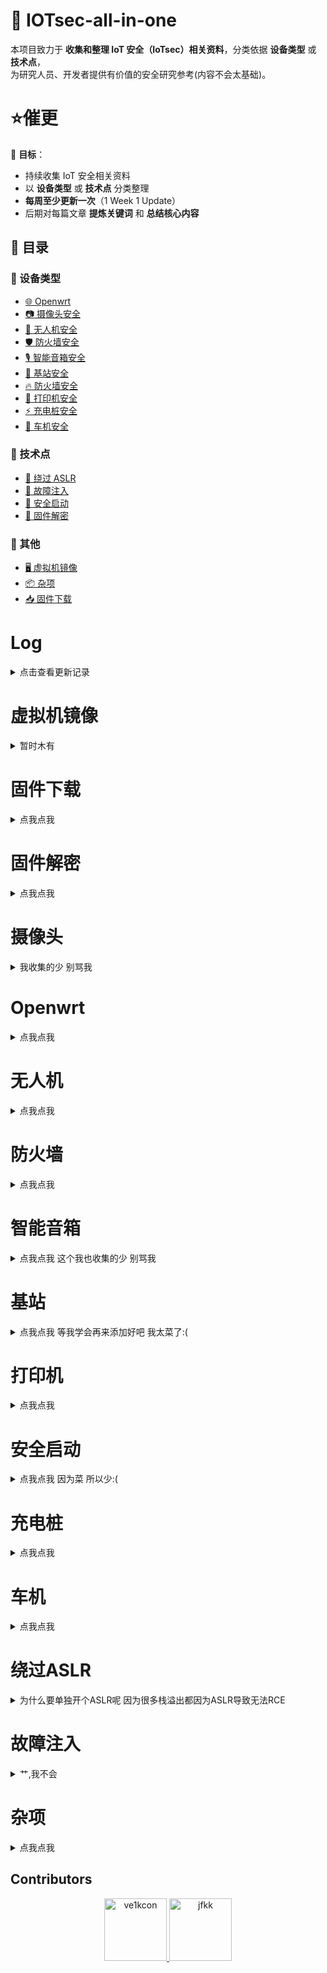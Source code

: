 # 📡 IOTsec-all-in-one


本项目致力于 **收集和整理 IoT 安全（IoTsec）相关资料**，分类依据 **设备类型** 或 **技术点**，  
为研究人员、开发者提供有价值的安全研究参考(内容不会太基础)。

# ⭐️催更


📌 **目标**：
- 持续收集 IoT 安全相关资料
- 以 **设备类型** 或 **技术点** 分类整理
- **每周至少更新一次**（1 Week 1 Update）
- 后期对每篇文章 **提炼关键词** 和 **总结核心内容**



## 📂 目录

### 🔹 设备类型 
- [🌐 Openwrt](#openwrt)
- [📷 摄像头安全](#摄像头)
- [🚁 无人机安全](#无人机)
- [🛡️ 防火墙安全](#防火墙)
- [🎙️ 智能音箱安全](#智能音箱)
- [📡 基站安全](#基站)
- [🔥 防火墙安全](#防火墙)
- [📠 打印机安全](#打印机)
- [⚡ 充电桩安全](#充电桩)
- [🚗 车机安全](#车机)

### 🔹 技术点
- [🚀 绕过 ASLR](#ASLR)
- [💉 故障注入](#故障注入)
- [🔑 安全启动](#安全启动)
- [📜 固件解密](#固件解密)
  
### 🔹 其他
- [🖥️ 虚拟机镜像](#虚拟机镜像)
- [📦 杂项](#杂项)
- [📥 固件下载](#固件下载)

# Log

<details>
<summary>点击查看更新记录</summary>

<details>
<summary>3/2/2025</summary>

>修改了原仓库名 
增加了固件解密
摄像头
Openwrt
无人机
防火墙
智能音箱
基站
打印机
安全启动
车机
绕过ASLR板块 

>后续会增加ROP
太空安全
无线电安全
故障注入
RTOS
FUZZ
CTF
QiLing板块
......

对于路由器我是真的不想写了 挺多的:(

</details>

<details>
<summary>3/9/2025</summary>

>更新

新增四篇摄像头相关文章、两篇无人机漏洞挖掘、一篇Luci系统漏洞挖掘 以及新添加了Contributors板块
哎我去怎么这周那么少 我是不是有些文章看了忘收藏了:(

</details>

</details>

# 虚拟机镜像

<details>

<summary>暂时木有</summary>

考虑是否制作中,有点费时间(

</details>

# 固件下载

<details>

<summary>点我点我</summary>

- 🛠️ [TENDA 固件下载](https://www.tenda.com.cn/download/default.html)  
- 🛠️ [迅捷固件下载](https://service.fastcom.com.cn/download-list.html#0)  
- 🛠️ [TP-LINK 固件下载（国内）](https://resource.tp-link.com.cn/?&productorlist=1&filterClass=[4])  
- 🛠️ [TP-LINK 固件下载（国外）](https://www.tp-link.com/us/support/download/)  
- 🛠️ [水星固件下载](https://service.mercurycom.com.cn/download-list.html)  
- 🛠️ [艾泰固件下载](https://www.utt.com.cn/downloadcenter.php)  
- 🛠️ [锐捷固件下载](https://www.ruijie.com.cn/fw/rj-first-2321/)  
- 🛠️ [DLINK 固件下载](https://support.dlink.com/resource/products/)  
- 🛠️ [NETGEAR 固件下载](http://support.netgear.cn/download.asp)  
- 🛠️ [SOFTPEDIA 驱动下载](https://drivers.softpedia.com/)  
- 🛠️ [DrayTek 固件下载](https://www.draytek.com/support/resources/routers#version)  
- 🛠️ [iptime 固件下载](https://iptime.com/iptime/?page_id=126)  
- 🛠️ [ubiquiti 固件下载](https://ui.com.cn/download/releases/firmware)  
- 🛠️ [grandstream 固件下载](https://www.grandstream.com/support/firmware)  
- 🛠️ [peplink 固件下载](https://www.peplink.com/support/downloads/)  
- 🛠️ [avm 固件下载](https://www.anthemav.com/support/latest-software.php)  
- 🛠️ [axis 固件下载](https://www.axis.com/support/device-software)
- 🛠️ [海康威视固件下载](https://www.hiksemitech.com/en/hiksemi/support/download.html)

</details>


# 固件解密


<details>
<summary>点我点我</summary>

- 🛠️ [DrayTek 固件解密分析](https://www.hexacon.fr/slides/hexacon_draytek_2022_final.pdf)  
- 🛠️ [D-Link 固件漏洞分析](https://bbs.kanxue.com/thread-281043.htm)  
- 🛠️ [D-Link 固件漏洞研究](https://wzt.ac.cn/2019/09/18/D-Link_BUG/)  
- 🛠️ [D-Link 固件解密脚本](https://github.com/0xricksanchez/dlink-decrypt)  
- 🛠️ [SonicOS 固件解密分析（2024）](https://wzt.ac.cn/2024/09/05/sonicwall_dec2/)  
- 🛠️ [SonicOS 固件解密分析（2022）](https://wzt.ac.cn/2022/02/08/sonicwall_dec1/)  
- 🛠️ [Linksys 固件漏洞分析](https://www.anquanke.com/post/id/246659)  
- 🛠️ [D-Link DIR3060 固件解密分析（Part 1）](https://0x00sec.org/t/breaking-the-d-link-dir3060-firmware-encryption-static-analysis-of-the-decryption-routine-part-2-1/22099)  
- 🛠️ [D-Link DIR3060 固件解密分析（Part 2）](https://0x00sec.org/t/breaking-the-d-link-dir3060-firmware-encryption-static-analysis-of-the-decryption-routine-part-2-2/22260)  
- 🛠️ [Lexmark 固件漏洞分析](https://haxx.in/posts/wtm-wtf/)  
- 🛠️ [TP-Link C210 固件安全启动分析](https://watchfulip.github.io/28-12-24/tp-link_c210_v2.html)  
- 🛠️ [乐鑫芯片 Flash 加密破解](https://courk.cc/breaking-flash-encryption-of-espressif-parts#breaking-flash-encryption-of-espressif-parts)

</details>

# 摄像头

<details>

<summary>我收集的少 别骂我</summary>

- 🔗 [TPLink-Tapo CVE-2021-4045](https://github.com/hacefresko/CVE-2021-4045)
- 🔍 [TPLink-Tapo 漏洞分析](https://pwner.gg/blog/2024-01-05-tp-link-tapo-c100)
- 🌐 [TPLink-Tapo C2000](https://drmnsamoliu.github.io/index.html)
- 🔥 [TPLink-Tapo C2000](https://www.hacefresko.com/posts/tp-link-tapo-c200-unauthenticated-rce)

- 📌 [TPLink-Tapo C310](https://sizeof.cat/post/tp-link-tapo-c310-camera/)
</details>

# Openwrt

<details>
<summary>点我点我</summary>

- 🛠️ [Ruijie 漏洞分析](https://bbs.kanxue.com/thread-277386.htm)  

- 📄 [小米路由器 Root 技术研究](https://blog.thalium.re/posts/rooting-xiaomi-wifi-routers/)
- 🛠️ [浅析LuCI系统的漏洞挖掘技术](https://mp.weixin.qq.com/s/kBOfQhNHZCFNNzu_euLIgA)

</details>

# 无人机

<details>
<summary>点我点我</summary>

- 📄 [无人机安全简介](https://payatu.com/blog/flying-securely-an-introduction-to-drone-security/)  
- 🧩 [DJI Mavic 3 固件研究（Part 1）](https://www.nozominetworks.com/blog/dji-mavic-3-drone-research-part-1-firmware-analysis)  
- 🔍 [DJI Mavic 3 固件研究（Part 2）](https://www.nozominetworks.com/blog/dji-mavic-3-drone-research-part-2-vulnerability-analysis)  
- ⚠️ [DJI RM500 遥控器提权漏洞](https://icanhack.nl/blog/dji-rm500-privilege-escalation/)  
- 📊 [针对 DJI 无人机的安全研究（NDSS 2023）](https://www.ndss-symposium.org/wp-content/uploads/2023/02/ndss2023_f217_paper.pdf)  
- 🎯 [无人机常见攻击方式](https://www.anquanke.com/post/id/82761)
- 🔧 [DroneSploit 渗透测试框架](https://github.com/dhondta/dronesploit)  
- 📡 [通过 Wireshark 解析无人机数据包](https://hackernoon.com/lang/zh/%E5%A6%82%E4%BD%95%E4%BD%BF%E7%94%A8%E6%95%B0%E6%8D%AE%E5%8C%85%E8%A7%A3%E5%89%96%E4%BD%BF%E7%94%A8-wireshark-%E5%AF%B9%E6%97%A0%E4%BA%BA%E6%9C%BA%E8%BF%9B%E8%A1%8C%E9%80%86%E5%90%91%E5%B7%A5%E7%A8%8B)
- 📈 [绿盟 2023 无人机安全报告](https://book.yunzhan365.com/tkgd/ghoo/mobile/index.html)  
- 📉 [绿盟 2024 无人机安全报告](https://book.yunzhan365.com/tkgd/gmpv/mobile/index.html)
- 🚁 [某无人机APP逆向分析](https://v5le0n9.github.io/posts/ac4cb042.html)
- 🔍 [某无人机漏洞挖掘](https://v5le0n9.github.io/posts/8a5081f6.html)
</details>

# 防火墙
<details>
<summary>点我点我</summary>

- ⚠️ [FortiOS 关键漏洞分析（2025）](https://www.akamai.com/blog/security-research/2025-february-fortinet-critical-vulnerabilities)  
- 🎯 [Ivanti CVE-2025-0282 RCE 利用分析](https://labs.watchtowr.com/exploitation-walkthrough-and-techniques-ivanti-connect-secure-rce-cve-2025-0282/)
- 🧩 [PAN-OS 完整攻击链分析](https://www.horizon3.ai/attack-research/disclosures/palo-alto-expedition-from-n-day-to-full-compromise/)  
- 🔓 [Palo Alto路径混淆认证绕过漏洞](https://slcyber.io/blog/nginx-apache-path-confusion-to-auth-bypass-in-pan-os/)  
- 📱 [Palo Alto 分析报告](https://mp.weixin.qq.com/s?__biz=MjM5NTc2MDYxMw==&mid=2458589341&idx=1&sn=c57db95a9d3d5f4d3d5993b9e4d2398e&chksm=b058fa0e9bed1058d3630a5e1eb6e07af731a0dd15a60c93ffc6f651afe5d8d410438491fea3&mpshare=1&scene=2&srcid=0208LPPhzgrDbMTj76w5Y3S0&sharer_shareinfo=d134b3645062ee3043dfb811bdfe2842&sharer_shareinfo_first=d134b3645062ee3043dfb811bdfe2842#rd)
- ⚠️ [Check Point CVE-2024-24919 分析](https://labs.watchtowr.com/check-point-wrong-check-point-cve-2024-24919/)

</details>

# 智能音箱

<details>
<summary>点我点我 这个我也收集的少 别骂我</summary>

- 📄 [谷歌智能音箱安全分析](https://security.tencent.com/index.php/blog/msg/141)

</details>

# 基站
<details>
<summary>点我点我 等我学会再来添加好吧 我太菜了:(</summary>

- 🛠️ [NextEPC 漏洞分析](https://cellularsecurity.org/ransacked)  
- ⚠️ [使用用户设备对 5G 基站进行攻击](https://www.trendmicro.com/en_gb/research/23/i/attacks-on-5g-infrastructure-from-users-devices.html)

</details>

# 打印机
<details>
<summary>点我点我</summary>

- 🛠️ [通过三个步骤入侵打印机](https://www.crowdstrike.com/en-us/blog/how-to-compromise-a-printer-in-3-simple-steps/)  
- ⚠️ [Sharp MFP 17 漏洞分析](https://pierrekim.github.io/blog/2024-06-27-sharp-mfp-17-vulnerabilities.html#pre-auth-memory-corruption)  
- 🔓 [Xerox WorkCentre 未授权 RCE 漏洞](https://swarm.ptsecurity.com/inside-xerox-workcentre-two-unauthenticated-rces/)

</details>

# 安全启动
<details>
<summary>点我点我 因为菜 所以少:(</summary>

- 🛠️ [TP-Link C210 安全启动分析](https://watchfulip.github.io/28-12-24/tp-link_c210_v2.html)
- 🧩 [U-Boot 逆向分析（Part 1）](https://www.shielder.com/blog/2022/03/reversing-embedded-device-bootloader-u-boot-p.1/)  
- 🔍 [U-Boot 逆向分析（Part 2）](https://www.shielder.com/blog/2022/03/reversing-embedded-device-bootloader-u-boot-p.2/)

</details>

# 充电桩
<details>
<summary>点我点我</summary>

- 🛠️ [从蓝牙入侵充电桩](https://www.youtube.com/watch?v=8gNhfR1YZGA)  
- ⚠️ [破解 Autel MaxiCharger](https://sector7.computest.nl/post/2024-08-pwn2own-automotive-autel-maxicharger/)
- 🧩 [CHARX 充电桩漏洞分析（Part 1）](https://blog.ret2.io/2024/07/17/pwn2own-auto-2024-charx-bugs/)  
- 🔍 [CHARX 充电桩漏洞利用（Part 2）](https://blog.ret2.io/2024/07/24/pwn2own-auto-2024-charx-exploit/)
</details>

# 车机
<details>
<summary>点我点我</summary>

- 🛠️ [大众 MMX 车机漏洞分析](https://sector7.computest.nl/post/2018-07-mib/)  
- 📄 [腾讯科恩实验室对奔驰梅赛德斯车机研究](https://keenlab.tencent.com/en/whitepapers/Mercedes_Benz_Security_Research_Report_Final.pdf)

</details>

# 绕过ASLR
<details>
<summary>为什么要单独开个ASLR呢 因为很多栈溢出都因为ASLR导致无法RCE</summary>

- 🛠️ [使用堆喷技术绕过 ASLR](https://www.anquanke.com/post/id/180252)  
- 🎯 [修改 sendsize 触发 DNS 查询泄露地址](https://claroty.com/team82/research/pwn2own-wan-to-lan-exploit-showcase?ref=blog.exploits.club)  
- 🔓 [通过文件包含漏洞绕过 ASLR](https://modzero.com/en/blog/roping-our-way-to-rce/)
</details>

# 故障注入

<details>
<summary>艹,我不会</summary>

喵喵喵

</details>


# 杂项

<details>
<summary>点我点我</summary>

- 🧩 [浅析 CGI 与 Lighttpd 之间的调用过程](https://www.iotsec-zone.com/article/319)  
- 📚 [史上最全 U-Boot 命令解析](https://cloud.tencent.com/developer/article/2102295)  
- 🛠️ [通过 WIFI 修改加热器固件](https://blog.includesecurity.com/2025/02/replacing-a-space-heater-firmware-over-wifi/)

</details>



## Contributors

<div align="center">

  <a href="https://www.cnblogs.com/ve1kcon">
    <img src="https://pic1.imgdb.cn/item/67cdb235066befcec6e23553.jpg" alt="ve1kcon" width="100" height="100">
  </a>
  
  <a href="https://github.com/glkfc">
    <img src="https://pic1.imgdb.cn/item/67cdb48c066befcec6e235c8.jpg" alt="jfkk" width="100" height="100">
  </a>
  


</div>